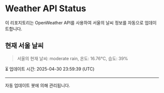 
# Weather API Status

이 리포지토리는 OpenWeather API를 사용하여 서울의 날씨 정보를 자동으로 업데이트합니다.

## 현재 서울 날씨
> 서울의 현재 날씨: moderate rain, 온도: 16.76°C, 습도: 39%

⏳ 업데이트 시간: 2025-04-30 23:59:39 (UTC)

---
자동 업데이트 봇에 의해 관리됩니다.
